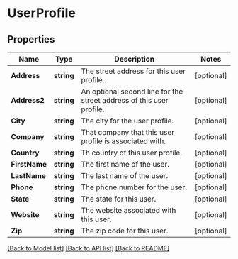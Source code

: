# UserProfile

## Properties

Name | Type | Description | Notes
------------ | ------------- | ------------- | -------------
**Address** | **string** | The street address for this user profile. |[optional] 
**Address2** | **string** | An optional second line for the street address of this user profile. |[optional] 
**City** | **string** | The city for the user profile. |[optional] 
**Company** | **string** | That company that this user profile is associated with. |[optional] 
**Country** | **string** | Th country of this user profile. |[optional] 
**FirstName** | **string** | The first name of the user. |[optional] 
**LastName** | **string** | The last name of the user. |[optional] 
**Phone** | **string** | The phone number for the user. |[optional] 
**State** | **string** | The state for this user. |[optional] 
**Website** | **string** | The website associated with this user. |[optional] 
**Zip** | **string** | The zip code for this user. |[optional] 

[[Back to Model list]](../README.md#documentation-for-models) [[Back to API list]](../README.md#documentation-for-api-endpoints) [[Back to README]](../README.md)


